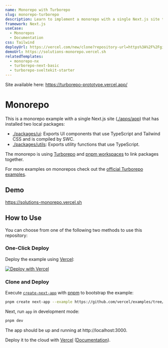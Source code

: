 ```yaml
---
name: Monorepo with Turborepo
slug: monorepo-turborepo
description: Learn to implement a monorepo with a single Next.js site that has installed two local packages.
framework: Next.js
useCase:
  - Monorepos
  - Documentation
css: Tailwind
deployUrl: https://vercel.com/new/clone?repository-url=https%3A%2F%2Fgithub.com%2Fvercel%2Fexamples%2Ftree%2Fmain%2Fsolutions%2Fmonorepo&project-name=monorepo&repository-name=monorepo&root-directory=apps%2Fapp
demoUrl: https://solutions-monorepo.vercel.sh
relatedTemplates:
  - monorepo-nx
  - turborepo-next-basic
  - turborepo-sveltekit-starter
---
```


Site available here: https://turborepo-prototype.vercel.app/

# Monorepo

This is a monorepo example with a single Next.js site ([./apps/app](./apps/app)) that has installed two local packages:

- [./packages/ui](./packages/ui): Exports UI components that use TypeScript and Tailwind CSS and is compiled by SWC.
- [./packages/utils](./packages/utils): Exports utility functions that use TypeScript.

The monorepo is using [Turborepo](https://turborepo.org/) and [pnpm workspaces](https://pnpm.io/workspaces) to link packages together.

For more examples on monorepos check out the [official Turborepo examples](https://github.com/vercel/turborepo/tree/main/examples).

## Demo

https://solutions-monorepo.vercel.sh

## How to Use

You can choose from one of the following two methods to use this repository:

### One-Click Deploy

Deploy the example using [Vercel](https://vercel.com?utm_source=github&utm_medium=readme&utm_campaign=vercel-examples):

[![Deploy with Vercel](https://vercel.com/button)](https://vercel.com/new/clone?repository-url=https://github.com/vercel/examples/tree/main/solutions/monorepo&project-name=monorepo&repository-name=monorepo&root-directory=apps/app&install-command=pnpm%20install&build-command=cd%20..%2F..%20%26%26%20pnpm%20build%20--filter%3Dapp...&ignore-command=npx%20turbo-ignore)

### Clone and Deploy

Execute [`create-next-app`](https://github.com/vercel/next.js/tree/canary/packages/create-next-app) with [pnpm](https://pnpm.io/installation) to bootstrap the example:

```bash
pnpm create next-app --example https://github.com/vercel/examples/tree/main/solutions/monorepo monorepo
```

Next, run `app` in development mode:

```bash
pnpm dev
```

The app should be up and running at http://localhost:3000.

Deploy it to the cloud with [Vercel](https://vercel.com/new?utm_source=github&utm_medium=readme&utm_campaign=monorepo-example) ([Documentation](https://nextjs.org/docs/deployment)).

